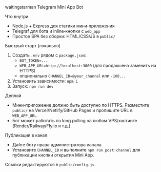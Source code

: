 waitingstarman Telegram Mini App Bot

Что внутри
- Node.js + Express для статики мини‑приложения
- Telegraf для бота и inline‑кнопки c `web_app`
- Простое SPA без сборки: HTML/CSS/JS в `public/`

Быстрый старт (локально)
1) Создать `.env` рядом с `package.json`:
   - `BOT_TOKEN=...`
   - `WEB_APP_URL=http://localhost:3000` (для продакшена заменить на HTTPS)
   - опционально `CHANNEL_ID=@your_channel` или `-100...`
2) Установить зависимости: `npm i`
3) Запуск: `npm run dev`

Деплой
- Мини‑приложение должно быть доступно по HTTPS. Разместите `public/` на Vercel/Netlify/GitHub Pages и пропишите URL в `WEB_APP_URL`.
- Бот может работать по long polling на любом VPS/хостинге (Render/Railway/Fly.io и т.д.).

Публикация в канал
- Дайте боту права администратора канала.
- Установите `CHANNEL_ID` и выполните `npm run post:channel` для публикации кнопки открытия Mini App.

Ссылки редактируются в `public/config.js`.

